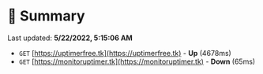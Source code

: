 # 📖 Summary
Last updated: **5/22/2022, 5:15:06 AM**

- `GET` [https://uptimerfree.tk](https://uptimerfree.tk) - **Up** (4678ms)
- `GET` [https://monitoruptimer.tk](https://monitoruptimer.tk) - **Down** (65ms)
